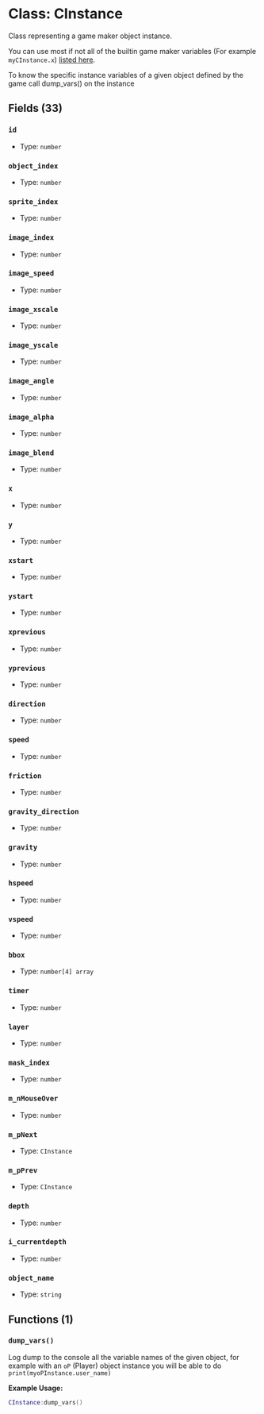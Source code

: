# Class: CInstance

Class representing a game maker object instance.

You can use most if not all of the builtin game maker variables (For example `myCInstance.x`) [listed here](https://manual.gamemaker.io/monthly/en/GameMaker_Language/GML_Reference/Asset_Management/Instances/Instance_Variables/Instance_Variables.htm).

To know the specific instance variables of a given object defined by the game call dump_vars() on the instance

## Fields (33)

### `id`

- Type: `number`

### `object_index`

- Type: `number`

### `sprite_index`

- Type: `number`

### `image_index`

- Type: `number`

### `image_speed`

- Type: `number`

### `image_xscale`

- Type: `number`

### `image_yscale`

- Type: `number`

### `image_angle`

- Type: `number`

### `image_alpha`

- Type: `number`

### `image_blend`

- Type: `number`

### `x`

- Type: `number`

### `y`

- Type: `number`

### `xstart`

- Type: `number`

### `ystart`

- Type: `number`

### `xprevious`

- Type: `number`

### `yprevious`

- Type: `number`

### `direction`

- Type: `number`

### `speed`

- Type: `number`

### `friction`

- Type: `number`

### `gravity_direction`

- Type: `number`

### `gravity`

- Type: `number`

### `hspeed`

- Type: `number`

### `vspeed`

- Type: `number`

### `bbox`

- Type: `number[4] array`

### `timer`

- Type: `number`

### `layer`

- Type: `number`

### `mask_index`

- Type: `number`

### `m_nMouseOver`

- Type: `number`

### `m_pNext`

- Type: `CInstance`

### `m_pPrev`

- Type: `CInstance`

### `depth`

- Type: `number`

### `i_currentdepth`

- Type: `number`

### `object_name`

- Type: `string`

## Functions (1)

### `dump_vars()`

Log dump to the console all the variable names of the given object, for example with an `oP` (Player) object instance you will be able to do `print(myoPInstance.user_name)`

**Example Usage:**
```lua
CInstance:dump_vars()
```


